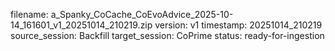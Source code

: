 filename: a_Spanky_CoCache_CoEvoAdvice_2025-10-14_161601_v1_20251014_210219.zip
version: v1
timestamp: 20251014_210219
source_session: Backfill
target_session: CoPrime
status: ready-for-ingestion

